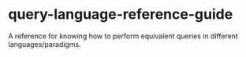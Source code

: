 # query-language-reference-guide
A reference for knowing how to perform equivalent queries in different languages/paradigms. 
